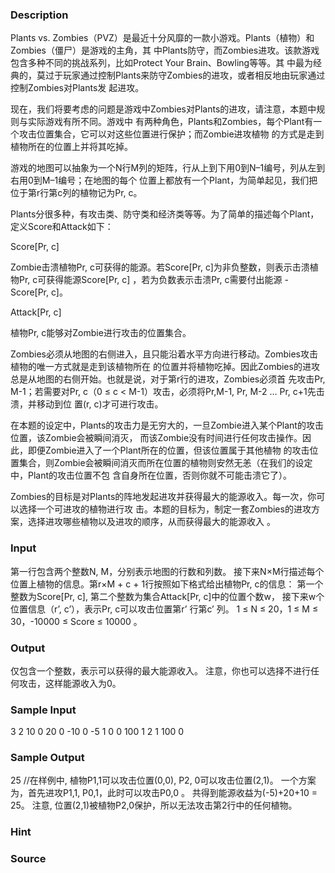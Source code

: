 
### Description
Plants vs. Zombies（PVZ）是最近十分风靡的一款小游戏。Plants（植物）和Zombies（僵尸）是游戏的主角，其
中Plants防守，而Zombies进攻。该款游戏包含多种不同的挑战系列，比如Protect Your Brain、Bowling等等。其
中最为经典的，莫过于玩家通过控制Plants来防守Zombies的进攻，或者相反地由玩家通过控制Zombies对Plants发
起进攻。

现在，我们将要考虑的问题是游戏中Zombies对Plants的进攻，请注意，本题中规则与实际游戏有所不同。游戏中
有两种角色，Plants和Zombies，每个Plant有一个攻击位置集合，它可以对这些位置进行保护；而Zombie进攻植物
的方式是走到植物所在的位置上并将其吃掉。

游戏的地图可以抽象为一个N行M列的矩阵，行从上到下用0到N–1编号，列从左到右用0到M–1编号；在地图的每个
位置上都放有一个Plant，为简单起见，我们把位于第r行第c列的植物记为Pr, c。

Plants分很多种，有攻击类、防守类和经济类等等。为了简单的描述每个Plant，定义Score和Attack如下：

Score[Pr, c]

Zombie击溃植物Pr, c可获得的能源。若Score[Pr, c]为非负整数，则表示击溃植物Pr, c可获得能源Score[Pr, c]
，若为负数表示击溃Pr, c需要付出能源 -Score[Pr, c]。

Attack[Pr, c]

植物Pr, c能够对Zombie进行攻击的位置集合。

Zombies必须从地图的右侧进入，且只能沿着水平方向进行移动。Zombies攻击植物的唯一方式就是走到该植物所在
的位置并将植物吃掉。因此Zombies的进攻总是从地图的右侧开始。也就是说，对于第r行的进攻，Zombies必须首
先攻击Pr, M-1；若需要对Pr, c（0 ≤ c < M-1）攻击，必须将Pr,M-1, Pr, M-2 … Pr, c+1先击溃，并移动到位
置(r, c)才可进行攻击。

在本题的设定中，Plants的攻击力是无穷大的，一旦Zombie进入某个Plant的攻击位置，该Zombie会被瞬间消灭，
而该Zombie没有时间进行任何攻击操作。因此，即便Zombie进入了一个Plant所在的位置，但该位置属于其他植物
的攻击位置集合，则Zombie会被瞬间消灭而所在位置的植物则安然无恙（在我们的设定中，Plant的攻击位置不包
含自身所在位置，否则你就不可能击溃它了）。

Zombies的目标是对Plants的阵地发起进攻并获得最大的能源收入。每一次，你可以选择一个可进攻的植物进行攻
击。本题的目标为，制定一套Zombies的进攻方案，选择进攻哪些植物以及进攻的顺序，从而获得最大的能源收入
。

### Input
第一行包含两个整数N, M，分别表示地图的行数和列数。
接下来N×M行描述每个位置上植物的信息。第r×M + c + 1行按照如下格式给出植物Pr, c的信息：
第一个整数为Score[Pr, c], 第二个整数为集合Attack[Pr, c]中的位置个数w，
接下来w个位置信息（r’, c’），表示Pr, c可以攻击位置第r’ 行第c’ 列。
1 ≤ N ≤ 20，1 ≤ M ≤ 30，-10000 ≤ Score ≤ 10000 。


### Output
仅包含一个整数，表示可以获得的最大能源收入。
注意，你也可以选择不进行任何攻击，这样能源收入为0。
### Sample Input
3 2
10 0
20 0
-10 0
-5 1 0 0
100 1 2 1
100 0
### Sample Output
25
//在样例中, 植物P1,1可以攻击位置(0,0), P2, 0可以攻击位置(2,1)。 
一个方案为，首先进攻P1,1, P0,1，此时可以攻击P0,0 。
共得到能源收益为(-5)+20+10 = 25。
注意, 位置(2,1)被植物P2,0保护，所以无法攻击第2行中的任何植物。
### Hint

### Source
